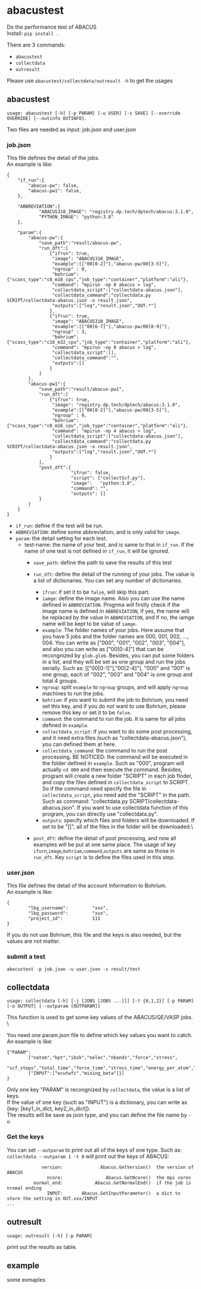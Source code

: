 # abacustest
Do the performance test of ABACUS \
Install:
`pip install .`

There are 3 commands:
- `abacustest`
- `collectdata`
- `outresult`

Please use `abacustest/collectdata/outresult -h` to get the usages

## abacustest
```
usage: abacustest [-h] [-p PARAM] [-u USER] [-s SAVE] [--override OVERRIDE] [--outinfo OUTINFO]. 
```
Two files are needed as input: job.json and user.json

### job.json
This file defines the detail of the jobs. \
An example is like:
```
{
    "if_run":{
        "abacus-pw": false,
        "abacus-pw1": false,
    },

    "ABBREVIATION":{
            "ABACUS310_IMAGE": "registry.dp.tech/dptech/abacus:3.1.0",
            "PYTHON_IMAGE": "python:3.8"
    },

    "param":{
        "abacus-pw":{
            "save_path":"result/abacus-pw",
            "run_dft":[
                {"ifrun": true,
                 "image": "ABACUS310_IMAGE",
                 "example":[["00[0-2]"],"abacus-pw/00[3-5]"],
                 "ngroup" : 0,
                 "bohrium": {"scass_type":"c8_m16_cpu","job_type":"container","platform":"ali"},
                 "command": "mpirun -np 8 abacus > log",
                 "collectdata_script":["collectdata-abacus.json"],
                 "collectdata_command":"collectdata.py SCRIPT/collectdata-abacus.json -o result.json",
                 "outputs":["log","result.json","OUT.*"]
                },
                {"ifrun": true,
                 "image": "ABACUS310_IMAGE",
                 "example":[["00[6-7]"],"abacus-pw/00[8-9]"],
                 "ngroup" : 3,
                 "bohrium": {"scass_type":"c16_m32_cpu","job_type":"container","platform":"ali"},
                 "command": "mpirun -np 8 abacus > log",
                 "collectdata_script":[],
                 "collectdata_command":"",
                 "outputs":[]
                }
            ]
        },
        "abacus-pw1":{
            "save_path":"result/abacus-pw1",
            "run_dft":[
                {"ifrun": true,
                 "image": "registry.dp.tech/dptech/abacus:3.1.0",
                 "example":[["00[0-2]"],"abacus-pw/00[3-5]"],
                 "ngroup" : 0,
                 "bohrium": {"scass_type":"c8_m16_cpu","job_type":"container","platform":"ali"},
                 "command": "mpirun -np 4 abacus > log",
                 "collectdata_script":["collectdata-abacus.json"],
                 "collectdata_command":"collectdata.py SCRIPT/collectdata-abacus.json -o result.json",
                 "outputs":["log","result.json","OUT.*"]
                }
            ],
            "post_dft":{
                        "ifrun": false,
                        "script": ["collectScf.py"],
                        "image":   "python:3.8",
                        "command": "",
                        "outputs": []
            }
        }
    }
}
```
- `if_run`: define if the test will be run.
- `ABBREVIATION`: define some abbreviation, and is only valid for `image`.
- `param`: the detail setting for each test.
  - test-name: the name of your test, and is same to that in `if_run`. If the name of one test is not defined in `if_run`, it will be ignored.
    - `save_path`: define the path to save the results of this test
    - `run_dft`: define the detail of the running of your jobs. The value is a list of dictionaries. You can set any number of dictionaries.
      - `ifrun`: if set it to be `false`, will skip this part. 
      - `iamge`: define the image name. Also you can use the name defined in `ABBREVIATION`. Progrma will firstly check if the image name is defined in `ABBREVIATION`, if yes, the name will be replaced by the value in `ABBREVIATION`, and if no, the iamge name will be kept to be value of `iamge`.
      - `example`: The folder names of your jobs. Here assume that you have 5 jobs and the folder names are 000, 001, 002, ..., 004. You can write as ["000", "001", "002", "003", "004"], and also you can write as ["00[0-4]"] that can be recongnized by `glob.glob`. Besides, you can put some folders in a list, and they will be set as one group and run the jobs serially. Such as: [["00[0-1]"],"00[2-4]"], "000" and "001" is one group, each of "002", "003" and "004" is one group and total 4 groups.
      - `ngroup`: split `example` to `ngroup` groups, and will apply `ngroup` machines to run the jobs.
      - `bohrium`: if you want to submit the job to Bohrium, you need set this key, and if you do not want to use Bohrium, please remove this key or set it to be `false`.
      - `command`: the command to run the job. It is same for all jobs defined in `example`.
      - `collectdata_script`: if you want to do some post processing, and it need extra files (such as "collectdata-abacus.json"), you can defined them at here.
      - `collectdata_command`: the command to run the post processing. BE NOTICED: the command will be executed in the folder defined in `example`. Such as "000", program will actually `cd 000` and then execute the command. Besides, program will create a new folder "SCRIPT" in each job floder, and copy the files defined in `collectdata_script` to SCRIPT. So if the command need specify the file in `collectdata_script`, you need add the "SCRIPT" in the path. Such as command: "collectdata.py SCRIPT/collectdata-abacus.json". If you want to use collectdata function of this program, you can directly use "collectdata.py".
      - `outputs`: specify which files and folders will be downloaded. If set to be "[]", all of the files in the folder will be downloaded.\
  
    - `post_dft`: define the detail of post processing, and now all examples will be put at one same place. The usage of key `ifurn`,`image`,`bohrium`,`command`,`outputs` are same as those in `run_dft`. Key `script` is to define the files used in this step.

### user.json
This file defines the detail of the account information to Bohrium. \
An example is like: 
```
{
        "lbg_username":         "xxx",
        "lbg_password":         "xxx",
        "project_id":           111
}
```
If you do not use Bohrium, this file and the keys is also needed, but the values are not matter.

### submit a test
```
abacustest -p job.json -u user.json -s result/test
```


## collectdata
```
usage: collectdata [-h] [-j [JOBS [JOBS ...]]] [-t {0,1,2}] [-p PARAM] [-o OUTPUT] [--outparam [OUTPARAM]]
```
This function is used to get some key values of the ABACUS/QE/VASP jobs. \

You need one param.json file to define which key values you want to catch. \
An example is like:
```
{"PARAM":
        ["natom","kpt","ibzk","nelec","nbands","force","stress",
        "scf_steps","total_time","force_time","stress_time","energy_per_atom","band_gap",
        {"INPUT":["ecutwfc","mixing_beta"]}]
}
```
Only one key "PARAM" is recongnized by `collectdata`, the value is a list of keys. \
If the value of one key (such as "INPUT") is a dictionary, you can write as {key: [key1_in_dict, key2_in_dict]}. \
The results will be save as json type, and you can define the file name by `-o`.

### Get the keys
You can set `--outparam` to print out all of the keys of one type. Such as: `collectdata --outparam 1 -t 0` will print out the keys of ABACUS:
```
             version:	           Abacus.GetVersion()	the version of ABACUS
               ncore:	             Abacus.GetNcore()	the mpi cores
          normal_end:	         Abacus.GetNormalEnd()	if the job is nromal ending
               INPUT:	    Abacus.GetInputParameter()	a dict to store the setting in OUT.xxx/INPUT
...
```


## outresult
```
usage: outresult [-h] [-p PARAM]
```
print out the results as table.




## example
some exmaples

